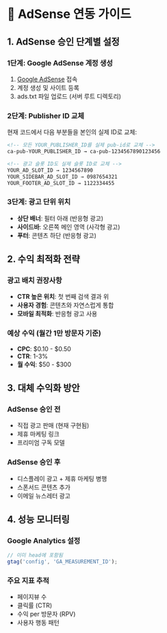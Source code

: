 # 🎯 AdSense 연동 가이드

## 1. AdSense 승인 단계별 설정

### 1단계: Google AdSense 계정 생성
1. [Google AdSense](https://www.google.com/adsense/) 접속
2. 계정 생성 및 사이트 등록
3. ads.txt 파일 업로드 (서버 루트 디렉토리)

### 2단계: Publisher ID 교체
현재 코드에서 다음 부분들을 본인의 실제 ID로 교체:

```html
<!-- 모든 YOUR_PUBLISHER_ID를 실제 pub-id로 교체 -->
ca-pub-YOUR_PUBLISHER_ID → ca-pub-1234567890123456

<!-- 광고 슬롯 ID도 실제 슬롯 ID로 교체 -->
YOUR_AD_SLOT_ID → 1234567890
YOUR_SIDEBAR_AD_SLOT_ID → 0987654321
YOUR_FOOTER_AD_SLOT_ID → 1122334455
```

### 3단계: 광고 단위 위치
- **상단 배너**: 필터 아래 (반응형 광고)
- **사이드바**: 오른쪽 메인 영역 (사각형 광고)
- **푸터**: 콘텐츠 하단 (반응형 광고)

## 2. 수익 최적화 전략

### 광고 배치 권장사항
- **CTR 높은 위치**: 첫 번째 검색 결과 위
- **사용자 경험**: 콘텐츠와 자연스럽게 통합
- **모바일 최적화**: 반응형 광고 사용

### 예상 수익 (월간 1만 방문자 기준)
- **CPC**: $0.10 - $0.50
- **CTR**: 1-3%
- **월 수익**: $50 - $300

## 3. 대체 수익화 방안

### AdSense 승인 전
- 직접 광고 판매 (현재 구현됨)
- 제휴 마케팅 링크
- 프리미엄 구독 모델

### AdSense 승인 후
- 디스플레이 광고 + 제휴 마케팅 병행
- 스폰서드 콘텐츠 추가
- 이메일 뉴스레터 광고

## 4. 성능 모니터링

### Google Analytics 설정
```javascript
// 이미 head에 포함됨
gtag('config', 'GA_MEASUREMENT_ID');
```

### 주요 지표 추적
- 페이지뷰 수
- 클릭률 (CTR)
- 수익 per 방문자 (RPV)
- 사용자 행동 패턴 